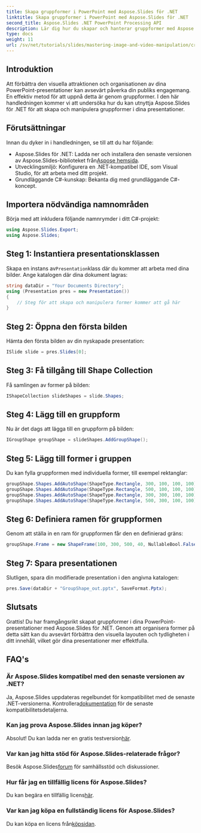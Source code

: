 ```yaml
---
title: Skapa gruppformer i PowerPoint med Aspose.Slides för .NET
linktitle: Skapa gruppformer i PowerPoint med Aspose.Slides för .NET
second_title: Aspose.Slides .NET PowerPoint Processing API
description: Lär dig hur du skapar och hanterar gruppformer med Aspose.Slides för .NET. Denna omfattande guide ger tydliga, steg-för-steg-instruktioner.
type: docs
weight: 11
url: /sv/net/tutorials/slides/mastering-image-and-video-manipulation/create-group-shapes/
---
```

## Introduktion

Att förbättra den visuella attraktionen och organisationen av dina PowerPoint-presentationer kan avsevärt påverka din publiks engagemang. En effektiv metod för att uppnå detta är genom gruppformer. I den här handledningen kommer vi att undersöka hur du kan utnyttja Aspose.Slides för .NET för att skapa och manipulera gruppformer i dina presentationer.

## Förutsättningar

Innan du dyker in i handledningen, se till att du har följande:

-  Aspose.Slides för .NET: Ladda ner och installera den senaste versionen av Aspose.Slides-biblioteket från[Aspose hemsida](https://releases.aspose.com/slides/net/).
- Utvecklingsmiljö: Konfigurera en .NET-kompatibel IDE, som Visual Studio, för att arbeta med ditt projekt.
- Grundläggande C#-kunskap: Bekanta dig med grundläggande C#-koncept.


## Importera nödvändiga namnområden

Börja med att inkludera följande namnrymder i ditt C#-projekt:

```csharp
using Aspose.Slides.Export;
using Aspose.Slides;
```

## Steg 1: Instantiera presentationsklassen

 Skapa en instans av`Presentation`klass där du kommer att arbeta med dina bilder. Ange katalogen där dina dokument lagras:

```csharp
string dataDir = "Your Documents Directory";
using (Presentation pres = new Presentation())
{
    // Steg för att skapa och manipulera former kommer att gå här
}
```

## Steg 2: Öppna den första bilden

Hämta den första bilden av din nyskapade presentation:

```csharp
ISlide slide = pres.Slides[0];
```

## Steg 3: Få tillgång till Shape Collection

Få samlingen av former på bilden:

```csharp
IShapeCollection slideShapes = slide.Shapes;
```

## Steg 4: Lägg till en gruppform

Nu är det dags att lägga till en gruppform på bilden:

```csharp
IGroupShape groupShape = slideShapes.AddGroupShape();
```

## Steg 5: Lägg till former i gruppen

Du kan fylla gruppformen med individuella former, till exempel rektanglar:

```csharp
groupShape.Shapes.AddAutoShape(ShapeType.Rectangle, 300, 100, 100, 100); // Form 1
groupShape.Shapes.AddAutoShape(ShapeType.Rectangle, 500, 100, 100, 100); // Form 2
groupShape.Shapes.AddAutoShape(ShapeType.Rectangle, 300, 300, 100, 100); // Form 3
groupShape.Shapes.AddAutoShape(ShapeType.Rectangle, 500, 300, 100, 100); // Form 4
```

## Steg 6: Definiera ramen för gruppformen

Genom att ställa in en ram för gruppformen får den en definierad gräns:

```csharp
groupShape.Frame = new ShapeFrame(100, 300, 500, 40, NullableBool.False, NullableBool.False, 0);
```

## Steg 7: Spara presentationen

Slutligen, spara din modifierade presentation i den angivna katalogen:

```csharp
pres.Save(dataDir + "GroupShape_out.pptx", SaveFormat.Pptx);
```

## Slutsats

Grattis! Du har framgångsrikt skapat gruppformer i dina PowerPoint-presentationer med Aspose.Slides för .NET. Genom att organisera former på detta sätt kan du avsevärt förbättra den visuella layouten och tydligheten i ditt innehåll, vilket gör dina presentationer mer effektfulla.

## FAQ's

### Är Aspose.Slides kompatibel med den senaste versionen av .NET?

 Ja, Aspose.Slides uppdateras regelbundet för kompatibilitet med de senaste .NET-versionerna. Kontrollera[dokumentation](https://reference.aspose.com/slides/net/) för de senaste kompatibilitetsdetaljerna.

### Kan jag prova Aspose.Slides innan jag köper?

 Absolut! Du kan ladda ner en gratis testversion[här](https://releases.aspose.com/).

### Var kan jag hitta stöd för Aspose.Slides-relaterade frågor?

 Besök Aspose.Slides[forum](https://forum.aspose.com/c/slides/11) för samhällsstöd och diskussioner.

### Hur får jag en tillfällig licens för Aspose.Slides?

 Du kan begära en tillfällig licens[här](https://purchase.aspose.com/temporary-license/).

### Var kan jag köpa en fullständig licens för Aspose.Slides?

 Du kan köpa en licens från[köpsidan](https://purchase.aspose.com/buy).